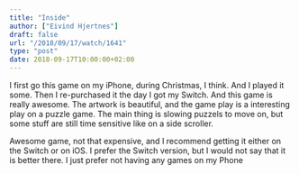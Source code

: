 ```yaml
---
title: "Inside"
author: ["Eivind Hjertnes"]
draft: false
url: "/2018/09/17/watch/1641"
type: "post"
date: 2018-09-17T10:00:00+02:00
---
```


I first go this game on my iPhone, during Christmas, I think. And I
played it some. Then I re-purchased it the day I got my Switch. And this
game is really awesome. The artwork is beautiful, and the game play is a
interesting play on a puzzle game. The main thing is slowing puzzels to
move on, but some stuff are still time sensitive like on a side
scroller.

Awesome game, not that expensive, and I recommend getting it either on
the Switch or on iOS. I prefer the Switch version, but I would not say
that it is better there. I just prefer not having any games on my Phone
